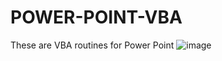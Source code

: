 # POWER-POINT-VBA

These are VBA routines for Power Point
![image](https://user-images.githubusercontent.com/18607754/208601791-bb8cb4be-284d-4c22-9f80-24257f1ec302.png)
